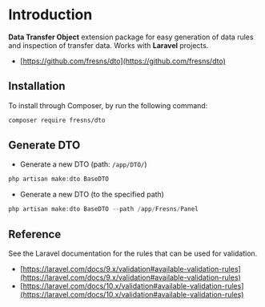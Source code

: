 # Introduction

**Data Transfer Object** extension package for easy generation of data rules and inspection of transfer data. Works with **Laravel** projects.

- [https://github.com/fresns/dto](https://github.com/fresns/dto)

## Installation

To install through Composer, by run the following command:

```bash
composer require fresns/dto
```

## Generate DTO

- Generate a new DTO (path: `/app/DTO/`)

```php
php artisan make:dto BaseDTO
```

- Generate a new DTO (to the specified path)

```php
php artisan make:dto BaseDTO --path /app/Fresns/Panel
```

## Reference

See the Laravel documentation for the rules that can be used for validation.

- [https://laravel.com/docs/9.x/validation#available-validation-rules](https://laravel.com/docs/9.x/validation#available-validation-rules)
- [https://laravel.com/docs/10.x/validation#available-validation-rules](https://laravel.com/docs/10.x/validation#available-validation-rules)
